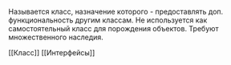 Называется класс, назначение которого - предоставлять доп. функциональность другим классам. Не используется как самостоятельный класс для порождения объектов. Требуют множественного наследия.

[[Класс]]
[[Интерфейсы]]